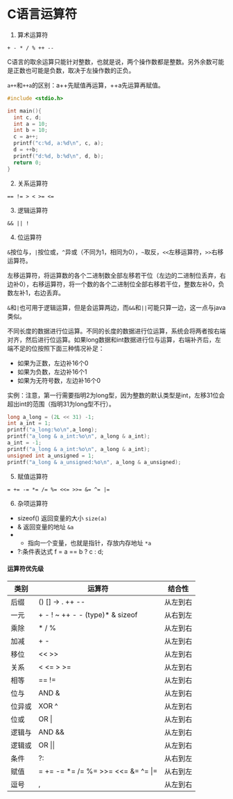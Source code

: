 # C语言运算符

1. 算术运算符

  `+ - * / % ++ --`

  C语言的取余运算只能针对整数，也就是说，两个操作数都是整数。另外余数可能是正数也可能是负数，取决于左操作数的正负。

  `a++`和`++a`的区别：a++先赋值再运算，++a先运算再赋值。

  ```c
  #include <stdio.h>

  int main(){
    int c, d;
    int a = 10;
    int b = 10;
    c = a++;
    printf("c:%d, a:%d\n", c, a);
    d = ++b;
    printf("d:%d, b:%d\n", d, b);
    return 0;
  }
  ```

2. 关系运算符

  `== != > < >= <=`

3. 逻辑运算符
  
  `&& || !`

4. 位运算符

  `&`按位与，`|`按位或，`^`异或（不同为1，相同为0），`~`取反，`<<`左移运算符，`>>`右移运算符。

  左移运算符，将运算数的各个二进制数全部左移若干位（左边的二进制位丢弃，右边补0），右移运算符，将一个数的各个二进制位全部右移若干位，整数左补0，负数左补1，右边丢弃。

  `&`和`|`也可用于逻辑运算，但是会运算两边，而`&&`和`||`可能只算一边，这一点与java类似。

  不同长度的数据进行位运算。不同的长度的数据进行位运算，系统会将两者按右端对齐，然后进行位运算。如果long数据和int数据进行位与运算，右端补齐后，左端不足的位按照下面三种情况补足：
  - 如果为正数，左边补16个0
  - 如果为负数，左边补16个1
  - 如果为无符号数，左边补16个0

  实例：注意，第一行需要指明2为long型，因为整数的默认类型是int，左移31位会超出int的范围（指明31为long型不行）。

  ```c
  long a_long = (2L << 31) -1;
  int a_int = 1;
  printf("a_long:%o\n",a_long);
  printf("a_long & a_int:%o\n", a_long & a_int);
  a_int = -1;
  printf("a_long & a_int:%o\n", a_long & a_int);
  unsigned int a_unsigned = 1;
  printf("a_long & a_unsigned:%o\n", a_long & a_unsigned);
  ```

5. 赋值运算符

  `= += -= *= /= %= <<= >>= &= ^= |=`

6. 杂项运算符
  
  - sizeof() 返回变量的大小 `size(a)`
  - & 返回变量的地址  `&a`
  - * 指向一个变量，也就是指针，存放内存地址 `*a`
  - ?:条件表达式 f = a == b ? c : d;

#### 运算符优先级

  | 类别   | 运算符                                | 结合性                         |
  | ---    | ---                                   | ---                            |
  | 后缀   | () [] -> . ++ --                      | 从左到右                       |
  | 一元   | + - ! ~ ++ - - (type)* & sizeof        | 从右到左                       |
  | 乘除   | * / %                                 | 从左到右                       |
  | 加减   | + -                                   | 从左到右                       |
  | 移位   | << >>                                 | 从左到右                       |
  | 关系   | < <= > >=                             | 从左到右                       |
  | 相等   | == !=                                 | 从左到右                       |
  | 位与   | AND &                                 | 从左到右                       |
  | 位异或 | XOR ^                                 | 从左到右                       |
  | 位或   | OR \|                                 | 从左到右                       |
  | 逻辑与 | AND &&                                | 从左到右                       |
  | 逻辑或 | OR \|\|                               | 从左到右                       |
  | 条件   | ?:                                    | 从右到左                       |
  | 赋值   | = += -= *= /= %= >>= <<= &= ^= \|=     | 从右到左                       |
  | 逗号   | ,                                     | 从左到右                       |

